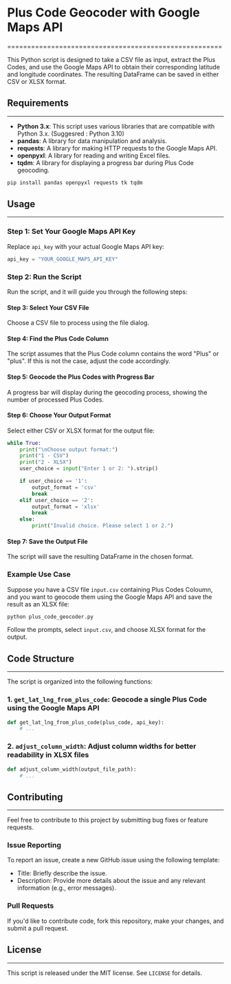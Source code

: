 # Plus Code Geocoder with Google Maps API
======================================================

This Python script is designed to take a CSV file as input, extract the Plus Codes, and use the Google Maps API to obtain their corresponding latitude and longitude coordinates. The resulting DataFrame can be saved in either CSV or XLSX format.

## Requirements
---------------

*   **Python 3.x**: This script uses various libraries that are compatible with Python 3.x. (Suggesred : Python 3.10)
*   **pandas**: A library for data manipulation and analysis.
*   **requests**: A library for making HTTP requests to the Google Maps API.
*   **openpyxl**: A library for reading and writing Excel files.
*   **tqdm**: A library for displaying a progress bar during Plus Code geocoding.

```python
pip install pandas openpyxl requests tk tqdm
```

## Usage
------

### Step 1: Set Your Google Maps API Key

Replace `api_key` with your actual Google Maps API key:

```python
api_key = "YOUR_GOOGLE_MAPS_API_KEY"
```

### Step 2: Run the Script

Run the script, and it will guide you through the following steps:

#### Step 3: Select Your CSV File

Choose a CSV file to process using the file dialog.

#### Step 4: Find the Plus Code Column

The script assumes that the Plus Code column contains the word "Plus" or "plus". If this is not the case, adjust the code accordingly.

#### Step 5: Geocode the Plus Codes with Progress Bar

A progress bar will display during the geocoding process, showing the number of processed Plus Codes.

#### Step 6: Choose Your Output Format

Select either CSV or XLSX format for the output file:

```python
while True:
    print("\nChoose output format:")
    print("1 - CSV")
    print("2 - XLSX")
    user_choice = input("Enter 1 or 2: ").strip()

    if user_choice == '1':
        output_format = 'csv'
        break
    elif user_choice == '2':
        output_format = 'xlsx'
        break
    else:
        print("Invalid choice. Please select 1 or 2.")
```

#### Step 7: Save the Output File

The script will save the resulting DataFrame in the chosen format.

### Example Use Case

Suppose you have a CSV file `input.csv` containing Plus Codes Coloumn, and you want to geocode them using the Google Maps API and save the result as an XLSX file:

```bash
python plus_code_geocoder.py
```

Follow the prompts, select `input.csv`, and choose XLSX format for the output.

## Code Structure
----------------

The script is organized into the following functions:

### 1. `get_lat_lng_from_plus_code`: Geocode a single Plus Code using the Google Maps API

```python
def get_lat_lng_from_plus_code(plus_code, api_key):
    # ...
```

### 2. `adjust_column_width`: Adjust column widths for better readability in XLSX files

```python
def adjust_column_width(output_file_path):
    # ...
```

## Contributing
--------------

Feel free to contribute to this project by submitting bug fixes or feature requests.

### Issue Reporting

To report an issue, create a new GitHub issue using the following template:

*   Title: Briefly describe the issue.
*   Description: Provide more details about the issue and any relevant information (e.g., error messages).

### Pull Requests

If you'd like to contribute code, fork this repository, make your changes, and submit a pull request.

## License
----------

This script is released under the MIT license. See `LICENSE` for details.
```
